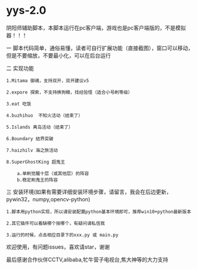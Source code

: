 # yys-2.0
阴阳师辅助脚本，本脚本运行在pc客户端，游戏也是pc客户端版的，不是模拟器！！！

一 脚本代码简单，通俗易懂，读者可自行扩展功能（直接截图），窗口可以移动，但是不要缩放，不要最小化，可以在后台运行

二 实现功能
    
    1.Mitama 御魂，支持双开，双开建议v5
    
    2.expore 探索，不支持换狗粮，找经验怪（适合小号刷等级）
    
    3.eat 吃饭 
    
    4.buzhihuo  不知火活动（结束了）
    
    5.Islands 离岛活动（结束了）
    
    6.Boundary 结界突破 
    
    7.haizhilv 海之旅活动
    
    8.SuperGhostKing 超鬼王 
        
        a.单刷觉醒十层（或其他层）的阵容
        b.稳定刷鬼王的阵容

三 安装环境(如果有需要详细安装环境步骤，请留言，我会在后边更新，pywin32，numpy,opencv-python)
    
    1.脚本用python实现，所以请安装配置python基本环境即可，推荐win10+python最新版本
    
    2.其它插件可以看缺哪个按哪个，有疑问请私信我
    
    3.运行的时候，点击相应目录下的xxx.py 或 main.py
    
    
欢迎使用，有问题issues，喜欢请star，谢谢

最后感谢合作伙伴CCTV,alibaba,牤牛营子电视台,焦大神等的大力支持
        
     
